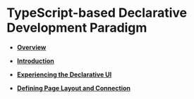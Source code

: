 # TypeScript-based Declarative Development Paradigm<a name="EN-US_TOPIC_0000001172873562"></a>

-   **[Overview](ui-ts-overview.md)**  

-   **[Introduction](ui-ts-developing-intro.md)**  

-   **[Experiencing the Declarative UI](ui-ts-experiencing-declarative--u.md)**  

-   **[Defining Page Layout and Connection](ui-ts-page-layout-connections.md)**  


